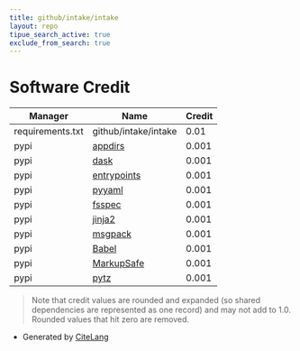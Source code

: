 ```yaml
---
title: github/intake/intake
layout: repo
tipue_search_active: true
exclude_from_search: true
---
```

# Software Credit

|Manager|Name|Credit|
|-------|----|------|
|requirements.txt|github/intake/intake|0.01|
|pypi|[appdirs](http://github.com/ActiveState/appdirs)|0.001|
|pypi|[dask](https://github.com/dask/dask/)|0.001|
|pypi|[entrypoints](https://github.com/takluyver/entrypoints)|0.001|
|pypi|[pyyaml](https://pyyaml.org/)|0.001|
|pypi|[fsspec](http://github.com/fsspec/filesystem_spec)|0.001|
|pypi|[jinja2](https://palletsprojects.com/p/jinja/)|0.001|
|pypi|[msgpack](https://msgpack.org/)|0.001|
|pypi|[Babel](https://babel.pocoo.org/)|0.001|
|pypi|[MarkupSafe](https://palletsprojects.com/p/markupsafe/)|0.001|
|pypi|[pytz](http://pythonhosted.org/pytz)|0.001|


> Note that credit values are rounded and expanded (so shared dependencies are represented as one record) and may not add to 1.0. Rounded values that hit zero are removed.


- Generated by [CiteLang](https://github.com/vsoch/citelang)
